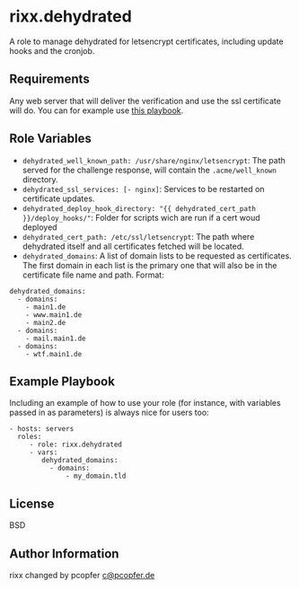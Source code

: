 rixx.dehydrated
===============

A role to manage dehydrated for letsencrypt certificates, including update hooks and the cronjob.

Requirements
------------

Any web server that will deliver the verification and use the ssl certificate will do. You can for example use 
[this playbook](https://github.com/rixx/ansible-nginx-base).

Role Variables
--------------

- ``dehydrated_well_known_path: /usr/share/nginx/letsencrypt``: The path served for the challenge response, will contain the ``.acme/well_known`` directory.
- ``dehydrated_ssl_services: [- nginx]``: Services to be restarted on certificate updates.
- ``dehydrated_deploy_hook_directory: "{{ dehydrated_cert_path }}/deploy_hooks/"``: Folder for scripts wich are run if a cert woud deployed
- ``dehydrated_cert_path: /etc/ssl/letsencrypt``: The path where dehydrated itself and all certificates fetched will be located.
- ``dehydrated_domains``: A list of domain lists to be requested as certificates. The first domain in each list is the primary one that will also be in the certificate file name and path. Format:

```
dehydrated_domains:
  - domains:
    - main1.de
    - www.main1.de
    - main2.de
  - domains:
    - mail.main1.de
  - domains:
    - wtf.main1.de
```


Example Playbook
----------------

Including an example of how to use your role (for instance, with variables passed in as parameters) is always nice for users too:

    - hosts: servers
      roles:
         - role: rixx.dehydrated
         - vars:
            dehydrated_domains:
              - domains:
                  - my_domain.tld

License
-------

BSD

Author Information
------------------

rixx <r at rixx.de>
changed by pcopfer <c@pcopfer.de>
